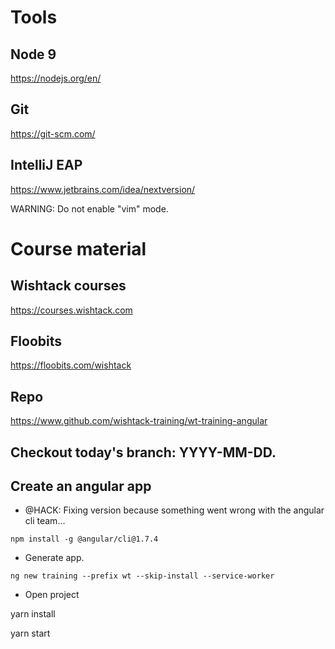 # Tools

## Node 9
https://nodejs.org/en/

## Git
https://git-scm.com/

## IntelliJ EAP
https://www.jetbrains.com/idea/nextversion/

WARNING: Do not enable "vim" mode.

# Course material

## Wishtack courses
https://courses.wishtack.com

## Floobits
https://floobits.com/wishtack

## Repo
https://www.github.com/wishtack-training/wt-training-angular

## Checkout today's branch: YYYY-MM-DD.

## Create an angular app

* @HACK: Fixing version because something went wrong with the angular cli team...
```
npm install -g @angular/cli@1.7.4
```

* Generate app.

```
ng new training --prefix wt --skip-install --service-worker
```

* Open project

yarn install

yarn start